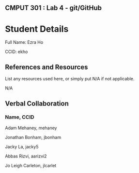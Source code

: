 ## CMPUT 301 : Lab 4 - git/GitHub
# Student Details
Full Name: Ezra Ho

CCID: ekho
## References and Resources
List any resources used here, or simply put N/A if not applicable.

N/A

## Verbal Collaboration
### Name, CCID
Adam Mehaney, mehaney

Jonathan Bonham, jbonham

Jacky La, jacky5

Abbas Rizvi, aarizvi2

Jo Leigh Carleton, jlcarlet
